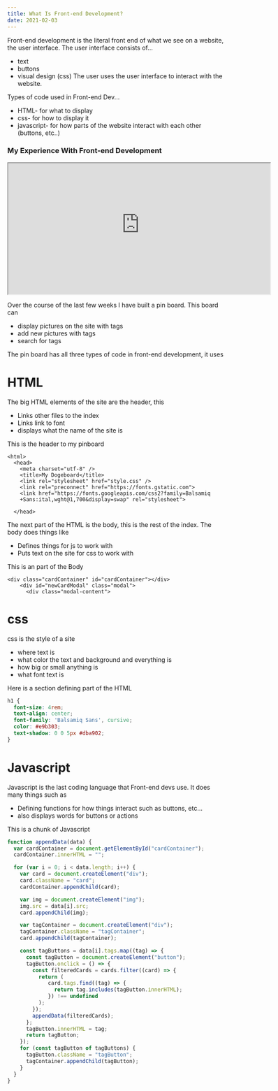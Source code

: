 ```yaml
---
title: What Is Front-end Development?
date: 2021-02-03
---
```


Front-end development is the literal front end of what we see on a website, the user interface. The user interface consists of...
* text
* buttons
* visual design (css)
The user uses the user interface to interact with the website.

Types of code used in Front-end Dev...
* HTML- for what to display
* css- for how to display it
* javascript- for how parts of the website interact with each other (buttons, etc..)

### My Experience With Front-end Development

<iframe src="https://011-frontend-development-pinboard-st8fromfarm.dbcs.repl.co/" width="600" height="300"></iframe> 

Over the course of the last few weeks I have built a pin board. This board can

* display pictures on the site with tags
* add new pictures with tags
* search for tags

The pin board has all three types of code in front-end development, it uses 

# HTML

The big HTML elements of the site are the header, this 

* Links other files to the index
* Links link to font
* displays what the name of the site is

This is the header to my pinboard

```header
<html>
  <head>
    <meta charset="utf-8" />
    <title>My Dogeboard</title>
    <link rel="stylesheet" href="style.css" />
    <link rel="preconnect" href="https://fonts.gstatic.com">
    <link href="https://fonts.googleapis.com/css2?family=Balsamiq
    +Sans:ital,wght@1,700&display=swap" rel="stylesheet">

  </head>
```

The next part of the HTML is the body, this is the rest of the index. The body does things like

* Defines things for js to work with
* Puts text on the site for css to work with

This is an part of the Body

```body
<div class="cardContainer" id="cardContainer"></div>
    <div id="newCardModal" class="modal">
      <div class="modal-content">
```

# css

css is the style of a site

* where text is
* what color the text and background and everything is
* how big or small anything is
* what font text is

Here is a section defining part of the HTML

```css
h1 {
  font-size: 4rem;
  text-align: center;
  font-family: 'Balsamiq Sans', cursive;
  color: #e9b303;
  text-shadow: 0 0 5px #dba902;
}
```

# Javascript

Javascript is the last coding language that Front-end devs use. It does many things such as

* Defining functions for how things interact such as buttons, etc...
* also displays words for buttons or actions 

This is a chunk of Javascript

```Javascript
function appendData(data) {
  var cardContainer = document.getElementById("cardContainer");
  cardContainer.innerHTML = "";

  for (var i = 0; i < data.length; i++) {
    var card = document.createElement("div");
    card.className = "card";
    cardContainer.appendChild(card);

    var img = document.createElement("img");
    img.src = data[i].src;
    card.appendChild(img);

    var tagContainer = document.createElement("div");
    tagContainer.className = "tagContainer";
    card.appendChild(tagContainer);

    const tagButtons = data[i].tags.map((tag) => {
      const tagButton = document.createElement("button");
      tagButton.onclick = () => {
        const filteredCards = cards.filter((card) => {
          return (
             card.tags.find((tag) => {
               return tag.includes(tagButton.innerHTML);
             }) !== undefined
          );
        });
        appendData(filteredCards);
      };
      tagButton.innerHTML = tag;
      return tagButton;
    });
    for (const tagButton of tagButtons) {
      tagButton.className = "tagButton";
      tagContainer.appendChild(tagButton);
    }
  }
}
```


